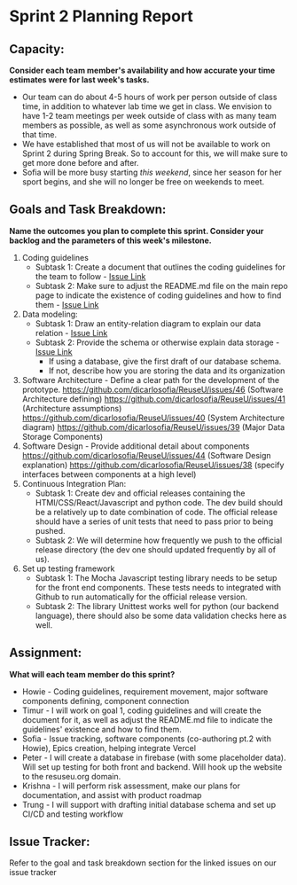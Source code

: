 # Sprint 2 Planning Report
## Capacity:
__Consider each team member's availability and how accurate your time estimates were for last week's tasks.__
- Our team can do about 4-5 hours of work per person outside of class time, in addition to
whatever lab time we get in class. We envision to have 1-2 team meetings per week outside of
class with as many team members as possible, as well as some asynchronous work outside of
that time.
- We have established that most of us will not be available to work on Sprint 2 during Spring Break. So to account for this, we will
make sure to get more done before and after. 
- Sofia will be more busy starting *this weekend*, since her season for her sport begins, and she will no
longer be free on weekends to meet.  

## Goals and Task Breakdown: 
__Name the outcomes you plan to complete this sprint. Consider your backlog and the parameters of this week's milestone.__
1. Coding guidelines 
    * Subtask 1: Create a document that outlines the coding guidelines for the team to follow - [Issue Link](https://github.com/dicarlosofia/ReuseU/issues/42)
    * Subtask 2: Make sure to adjust the README.md file on the main repo page to indicate the existence of coding guidelines and how to find them - [Issue Link](https://github.com/dicarlosofia/ReuseU/issues/42)
2. Data modeling:
    * Subtask 1: Draw an entity-relation diagram to explain our data relation - [Issue Link](https://github.com/dicarlosofia/ReuseU/issues/43)
    * Subtask 2: Provide the schema or otherwise explain data storage - [Issue Link](https://github.com/dicarlosofia/ReuseU/issues/43)
         - If using a database, give the first draft of our database schema.
         - If not, describe how you are storing the data and its organization
3. Software Architecture - Define a clear path for the development of the prototype.
https://github.com/dicarlosofia/ReuseU/issues/46 (Software Architecture defining)
https://github.com/dicarlosofia/ReuseU/issues/41 (Architecture assumptions)
https://github.com/dicarlosofia/ReuseU/issues/40 (System Architecture diagram)
https://github.com/dicarlosofia/ReuseU/issues/39 (Major Data Storage Components)
4. Software Design - Provide additional detail about components 
https://github.com/dicarlosofia/ReuseU/issues/44 (Software Design explanation)
https://github.com/dicarlosofia/ReuseU/issues/38 (specify interfaces between components at a high level)
5. Continuous Integration Plan:
    * Subtask 1: Create dev and official releases containing the HTMl/CSS/React/Javascript and python code. The dev build should be a relatively up to date combination of code. The official release should have a series of unit tests that need to pass prior to being pushed.
    * Subtask 2: We will determine how frequently we push to the official release directory (the dev one should updated frequently by all of us).
7. Set up testing framework
   * Subtask 1: The Mocha Javascript testing library needs to be setup for the front end components. These tests needs to integrated with Github to run automatically for the official release version.
   * Subtask 2: The library Unittest works well for python (our backend language), there should also be some data validation checks here as well.



## Assignment:
__What will each team member do this sprint?__
* Howie - Coding guidelines, requirement movement, major software components defining, component connection
* Timur - I will work on goal 1, coding guidelines and will create the document for it, as well as adjust the README.md file to indicate the guidelines' existence and how to find them.
* Sofia - Issue tracking, software components (co-authoring pt.2 with Howie), Epics creation, helping integrate Vercel
* Peter - I will create a database in firebase (with some placeholder data). Will set up testing for both front and backend. Will hook up the website to the resuseu.org domain.
* Krishna - I will perform risk assessment, make our plans for documentation, and assist with product roadmap
* Trung - I will support with drafting initial database schema and set up CI/CD and testing workflow

## Issue Tracker:
Refer to the goal and task breakdown section for the linked issues on our issue tracker

